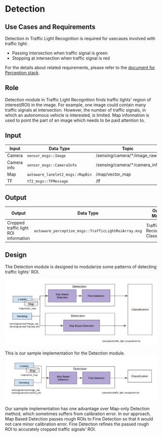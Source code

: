 Detection
=====

## Use Cases and Requirements
Detection in Traffic Light Recognition is required for usecases involved with traffic light:
* Passing intersection when traffic signal is green
* Stopping at intersection when traffic signal is red

For the details about related requirements, please refer to the [document for Perception stack](/design/Perception/Perception.md).

## Role

Detection module in Traffic Light Recognition finds traffic lights' region of interest(ROI) in the image. For example, one image could contain many traffic signals at intersection. However, the number of traffic signals, in which an autonomous vehicle is interested, is limited. Map information is used to point the part of an image which needs to be paid attention to.

## Input

| Input       | Data Type| Topic|
|-|-|-|
| Camera       | `sensor_msgs::Image`|/sensing/camera/*/image_raw|
|Camera info | `sensor_msgs::CameraInfo`|/sensing/camera/*/camera_info|
|Map | `autoware_lanelet2_msgs::MapBin`|/map/vector_map|
|TF | `tf2_msgs::TFMessage`|/tf|

## Output

| Output       | Data Type| Output Module |Topic|
|----|-|-|-|
|Cropped traffic light ROI information|`autoware_perception_msgs::TrafficLightRoiArray.msg`|Traffic Light Recognition: Classification|/perception/traffic_light_recognition/rois|

## Design
The Detection module is designed to modularize some patterns of detecting traffic lights' ROI.

![msg](/design/img/LightDetectionDesign.png)

This is our sample implementation for the Detection module.
![msg](/design/img/LightDetectionDesign2.png)

Our sample implementation has one advantage over Map-only Detection method, which sometimes suffers from calibration error. In our approach, Map Based Detection passes rough ROIs to Fine Detection so that it would not care minor calibration error. Fine Detection refines the passed rough ROI to accurately cropped traffic signals' ROI.
